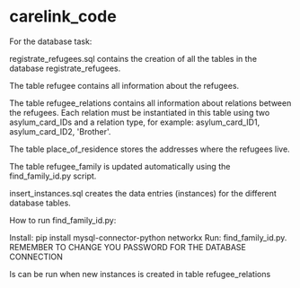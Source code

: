 # carelink_code

For the database task:

registrate_refugees.sql contains the creation of all the tables in the database registrate_refugees.

The table refugee contains all information about the refugees.

The table refugee_relations contains all information about relations between the refugees. Each relation must be instantiated in this table using two asylum_card_IDs and a relation type, for example: asylum_card_ID1, asylum_card_ID2, 'Brother'.

The table place_of_residence stores the addresses where the refugees live.

The table refugee_family is updated automatically using the find_family_id.py script.

insert_instances.sql creates the data entries (instances) for the different database tables.


How to run find_family_id.py:

Install: pip install mysql-connector-python networkx
Run: find_family_id.py.
REMEMBER TO CHANGE YOU PASSWORD FOR THE DATABASE CONNECTION

Is can be run when new instances is created in table refugee_relations

